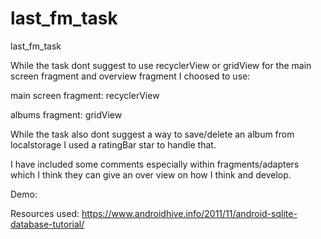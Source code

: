 # last_fm_task
last_fm_task

While the task dont suggest to use recyclerView or gridView for the main screen fragment and overview fragment I choosed to use:

main screen fragment: recyclerView

albums fragment: gridView

While the task also dont suggest a way to save/delete an album from localstorage I used a ratingBar star to handle that.

I have included some comments especially within fragments/adapters which I think they can give an over view on how I think and develop.

Demo: 

Resources used:
https://www.androidhive.info/2011/11/android-sqlite-database-tutorial/
